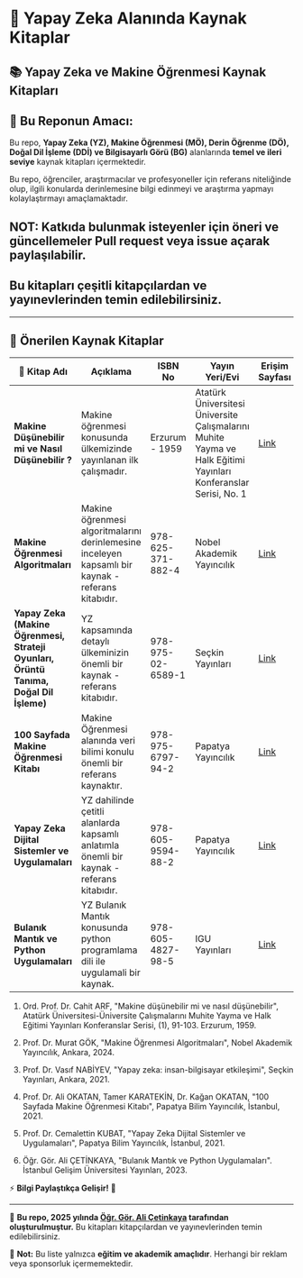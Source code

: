 # 🚀 Yapay Zeka Alanında Kaynak Kitaplar

## 📚 Yapay Zeka ve Makine Öğrenmesi Kaynak Kitapları

## 📌 **Bu Reponun Amacı:**

Bu repo, **Yapay Zeka (YZ), Makine Öğrenmesi (MÖ), Derin Öğrenme (DÖ), Doğal Dil İşleme (DDİ) ve Bilgisayarlı Görü (BG)** alanlarında **temel ve ileri seviye** kaynak kitapları içermektedir.

Bu repo, öğrenciler, araştırmacılar ve profesyoneller için referans niteliğinde olup, ilgili konularda derinlemesine bilgi edinmeyi ve araştırma yapmayı kolaylaştırmayı amaçlamaktadır.

## NOT: Katkıda bulunmak isteyenler için öneri ve güncellemeler **Pull request** veya **issue açarak** paylaşılabilir.

## Bu kitapları çeşitli kitapçılardan ve yayınevlerinden temin edilebilirsiniz.
---

## 📖 Önerilen Kaynak Kitaplar

| 📘 Kitap Adı | Açıklama | ISBN No | Yayın Yeri/Evi | Erişim Sayfası | Referans No |
|--------------|---------|------|-----------|------|-|
| **Makine Düşünebilir mi ve Nasıl Düşünebilir ?** | Makine öğrenmesi konusunda ülkemizinde yayınlanan ilk çalışmadır. | Erzurum - 1959 | Atatürk Üniversitesi Üniversite Çalışmalarını Muhite Yayma ve Halk Eğitimi Yayınları Konferanslar Serisi, No. 1 | [ Link ](https://www.mbkaya.com/hukuk/cahit-arf-makine-dusunebilir-mi-orjinal.pdf) | 1 |
| **Makine Öğrenmesi Algoritmaları** | Makine öğrenmesi algoritmalarını derinlemesine inceleyen kapsamlı bir kaynak - referans kitabıdır. | 978-625-371-882-4 | Nobel Akademik Yayıncılık | [ Link ](https://www.nobelyayin.com/makine-ogrenmesi-algoritmalari-21633.html) | 2 |
| **Yapay Zeka (Makine Öğrenmesi, Strateji Oyunları, Örüntü Tanıma, Doğal Dil İşleme)** | YZ kapsamında detaylı ülkeminizin önemli bir kaynak - referans kitabıdır. |  978-975-02-6589-1 | Seçkin Yayınları	| [ Link ](https://www.amazon.com.tr/Yapay-Zeka-Vasif-Nabiyev/dp/9750265890) | 3 |
| **100 Sayfada Makine Öğrenmesi Kitabı** | Makine Öğrenmesi alanında veri bilimi konulu önemli bir referans kaynaktır. |  978-975-6797-94-2 | Papatya Yayıncılık	| [ Link ](https://www.amazon.com.tr/100-Sayfada-Makine-%C3%96%C4%9Frenmesi-Kitab%C4%B1/dp/6059594778) | 4 |
| **Yapay Zeka Dijital Sistemler ve Uygulamaları** | YZ dahilinde çetitli alanlarda kapsamlı anlatımla önemli bir kaynak - referans kitabıdır. |  978-605-9594-88-2 | Papatya Yayıncılık	| [ Link ](https://www.tdk.com.tr/yapay-zeka-dijital-sistemler-ve-uygulamalari_68620.html) | 5 |
| **Bulanık Mantık ve Python Uygulamaları** | YZ Bulanık Mantık konusunda python programlama dili ile uygulamali bir kaynak. |  978-605-4827-98-5 | IGU Yayınları	| [ Link ](https://www.amazon.com.tr/Bulan%C4%B1k-Mant%C4%B1k-ve-Python-Uygulamalar%C4%B1/dp/6054827987) | 6 |


1. Ord. Prof. Dr. Cahit ARF,  "Makine düşünebilir mi ve nasıl düşünebilir", Atatürk Üniversitesi-Üniversite Çalışmalarını Muhite Yayma ve Halk Eğitimi Yayınları Konferanslar Serisi, (1), 91-103. Erzurum, 1959.

2. Prof. Dr. Murat GÖK, "Makine Öğrenmesi Algoritmaları", Nobel Akademik Yayıncılık, Ankara, 2024.

3. Prof. Dr. Vasıf NABİYEV, "Yapay zeka: insan-bilgisayar etkileşimi", Seçkin Yayınları, Ankara, 2021.

4. Prof. Dr. Ali OKATAN, Tamer KARATEKİN, Dr. Kağan OKATAN, "100 Sayfada Makine Öğrenmesi Kitabı", Papatya Bilim Yayıncılık, İstanbul, 2021. 

5. Prof. Dr. Cemalettin KUBAT, "Yapay Zeka Dijital Sistemler ve Uygulamaları", Papatya Bilim Yayıncılık, İstanbul, 2021. 

6. Öğr. Gör. Ali ÇETİNKAYA, "Bulanık Mantık ve Python Uygulamaları". İstanbul Gelişim Üniversitesi Yayınları, 2023.

⚡ **Bilgi Paylaştıkça Gelişir!** 🚀 

---

📌 **Bu repo, 2025 yılında [Öğr. Gör. Ali Çetinkaya](https://github.com/acetinkaya) tarafından oluşturulmuştur.** Bu kitapları kitapçılardan ve yayınevlerinden temin edilebilirsiniz.

📢 **Not:** Bu liste yalnızca **eğitim ve akademik amaçlıdır**. Herhangi bir reklam veya sponsorluk içermemektedir.
